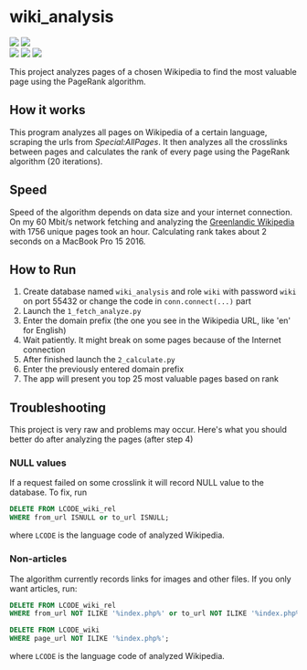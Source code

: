 # wiki_analysis
 
[![](https://img.shields.io/codeclimate/maintainability/NickKaramoff/wiki_analysis.svg)](https://codeclimate.com/github/NickKaramoff/wiki_analysis)
[![](https://img.shields.io/librariesio/github/NickKaramoff/wiki_analysis.svg)](https://libraries.io/github/NickKaramoff/wiki_analysis)  
![](https://img.shields.io/github/license/NickKaramoff/wiki_analysis.svg)
![](https://img.shields.io/github/last-commit/NickKaramoff/wiki_analysis.svg)
![](https://img.shields.io/github/release-pre/NickKaramoff/wiki_analysis.svg)

This project analyzes pages of a chosen Wikipedia to find the most valuable page
using the PageRank algorithm.

## How it works

This program analyzes all pages on Wikipedia of a certain language, scraping the
urls from _Special:AllPages_. It then analyzes all the crosslinks between pages
and calculates the rank of every page using the PageRank algorithm (20 
iterations).

## Speed

Speed of the algorithm depends on data size and your internet connection.
On my 60 Mbit/s network fetching and analyzing the
[Greenlandic Wikipedia](https://kl.wikipedia.org) with 1756 unique pages took an
hour. Calculating rank takes about 2 seconds on a MacBook Pro 15 2016.

## How to Run

1. Create database named `wiki_analysis` and role `wiki` with password `wiki` on
   port 55432 or change the code in `conn.connect(...)` part
2. Launch the `1_fetch_analyze.py`
3. Enter the domain prefix (the one you see in the Wikipedia URL, like 'en' for
   English)
4. Wait patiently. It might break on some pages because of the Internet 
   connection
5. After finished launch the `2_calculate.py`
6. Enter the previously entered domain prefix
7. The app will present you top 25 most valuable pages based on rank

## Troubleshooting

This project is very raw and problems may occur. Here's what you should better
do after analyzing the pages (after step 4)

### NULL values

If a request failed on some crosslink it will record NULL value to the database.
To fix, run

```sql
DELETE FROM LCODE_wiki_rel
WHERE from_url ISNULL or to_url ISNULL;
```

where `LCODE` is the language code of analyzed Wikipedia.

### Non-articles

The algorithm currently records links for images and other files. If you only
want articles, run:

```sql
DELETE FROM LCODE_wiki_rel
WHERE from_url NOT ILIKE '%index.php%' or to_url NOT ILIKE '%index.php%';

DELETE FROM LCODE_wiki
WHERE page_url NOT ILIKE '%index.php%';
```

where `LCODE` is the language code of analyzed Wikipedia.
